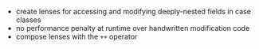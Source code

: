 - create lenses for accessing and modifying deeply-nested fields in case classes
- no performance penalty at runtime over handwritten modification code
- compose lenses with the `++` operator
